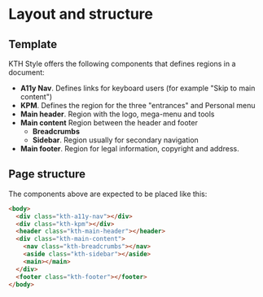 # Layout and structure

## Template

KTH Style offers the following components that defines regions in a document:

- **A11y Nav**. Defines links for keyboard users (for example "Skip to main content")
- **KPM**. Defines the region for the three "entrances" and Personal menu
- **Main header**. Region with the logo, mega-menu and tools
- **Main content** Region between the header and footer
  - **Breadcrumbs**
  - **Sidebar**. Region usually for secondary navigation
- **Main footer**. Region for legal information, copyright and address.

## Page structure

The components above are expected to be placed like this:

```html
<body>
  <div class="kth-a11y-nav"></div>
  <div class="kth-kpm"></div>
  <header class="kth-main-header"></header>
  <div class="kth-main-content">
    <nav class="kth-breadcrumbs"></nav>
    <aside class="kth-sidebar"></aside>
    <main></main>
  </div>
  <footer class="kth-footer"></footer>
</body>
```
